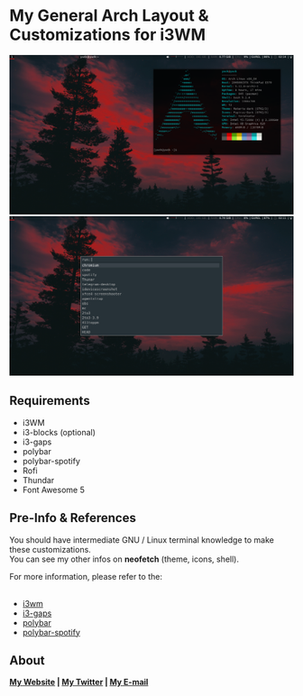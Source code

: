 # My General Arch Layout & Customizations for i3WM


![](screenshots/screenshot1.png)
![](screenshots/screenshot2.png)

## Requirements

* i3WM
* i3-blocks (optional)
* i3-gaps
* polybar
* polybar-spotify
* Rofi
* Thundar
* Font Awesome 5


## Pre-Info & References

You should have intermediate GNU / Linux terminal knowledge to make these customizations.<br>
You can see my other infos on <b>neofetch</b> (theme, icons, shell).

For more information, please refer to the: </br></br> 
* [i3wm](https://i3wm.org/docs/userguide.html) </br> 
* [i3-gaps](https://github.com/Airblader/i3/wiki/installation) <br> 
* [polybar](https://github.com/polybar/polybar/wiki) </br> 
* [polybar-spotify](https://github.com/Jvanrhijn/polybar-spotify) </br> 

<b><b>
## About

[My Website](http://yusufgurel.site) | [My Twitter](https://twitter.com/itisgurel) | [My E-mail](mailto:yusufgurel@outlook.com)

